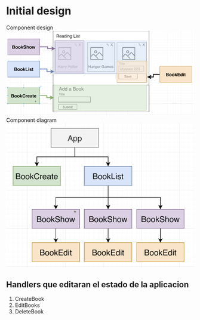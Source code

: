 # Initial design
Component design
![Component design](component-design.png)
Component diagram
![Component diagram](component-diagram.png)

## Handlers que editaran el estado de la aplicacion
1. CreateBook
2. EditBooks
3. DeleteBook
